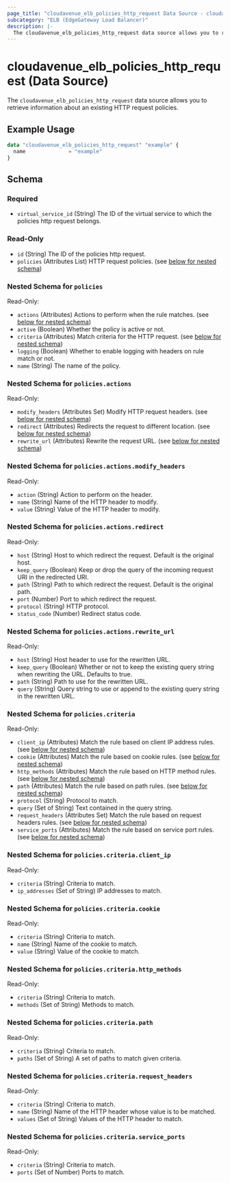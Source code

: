 ```yaml
---
page_title: "cloudavenue_elb_policies_http_request Data Source - cloudavenue"
subcategory: "ELB (EdgeGateway Load Balancer)"
description: |-
  The cloudavenue_elb_policies_http_request data source allows you to retrieve information about an existing HTTP request policies.
---
```


# cloudavenue_elb_policies_http_request (Data Source)

The `cloudavenue_elb_policies_http_request` data source allows you to retrieve information about an existing HTTP request policies.

## Example Usage

```terraform
data "cloudavenue_elb_policies_http_request" "example" {
  name              = "example"
}
```

<!-- schema generated by tfplugindocs -->
## Schema

### Required

- `virtual_service_id` (String) The ID of the virtual service to which the policies http request belongs.

### Read-Only

- `id` (String) The ID of the policies http request.
- `policies` (Attributes List) HTTP request policies. (see [below for nested schema](#nestedatt--policies))

<a id="nestedatt--policies"></a>
### Nested Schema for `policies`

Read-Only:

- `actions` (Attributes) Actions to perform when the rule matches. (see [below for nested schema](#nestedatt--policies--actions))
- `active` (Boolean) Whether the policy is active or not.
- `criteria` (Attributes) Match criteria for the HTTP request. (see [below for nested schema](#nestedatt--policies--criteria))
- `logging` (Boolean) Whether to enable logging with headers on rule match or not.
- `name` (String) The name of the policy.

<a id="nestedatt--policies--actions"></a>
### Nested Schema for `policies.actions`

Read-Only:

- `modify_headers` (Attributes Set) Modify HTTP request headers. (see [below for nested schema](#nestedatt--policies--actions--modify_headers))
- `redirect` (Attributes) Redirects the request to different location. (see [below for nested schema](#nestedatt--policies--actions--redirect))
- `rewrite_url` (Attributes) Rewrite the request URL. (see [below for nested schema](#nestedatt--policies--actions--rewrite_url))

<a id="nestedatt--policies--actions--modify_headers"></a>
### Nested Schema for `policies.actions.modify_headers`

Read-Only:

- `action` (String) Action to perform on the header.
- `name` (String) Name of the HTTP header to modify.
- `value` (String) Value of the HTTP header to modify.


<a id="nestedatt--policies--actions--redirect"></a>
### Nested Schema for `policies.actions.redirect`

Read-Only:

- `host` (String) Host to which redirect the request. Default is the original host.
- `keep_query` (Boolean) Keep or drop the query of the incoming request URI in the redirected URI.
- `path` (String) Path to which redirect the request. Default is the original path.
- `port` (Number) Port to which redirect the request.
- `protocol` (String) HTTP protocol.
- `status_code` (Number) Redirect status code.


<a id="nestedatt--policies--actions--rewrite_url"></a>
### Nested Schema for `policies.actions.rewrite_url`

Read-Only:

- `host` (String) Host header to use for the rewritten URL.
- `keep_query` (Boolean) Whether or not to keep the existing query string when rewriting the URL. Defaults to true.
- `path` (String) Path to use for the rewritten URL.
- `query` (String) Query string to use or append to the existing query string in the rewritten URL.



<a id="nestedatt--policies--criteria"></a>
### Nested Schema for `policies.criteria`

Read-Only:

- `client_ip` (Attributes) Match the rule based on client IP address rules. (see [below for nested schema](#nestedatt--policies--criteria--client_ip))
- `cookie` (Attributes) Match the rule based on cookie rules. (see [below for nested schema](#nestedatt--policies--criteria--cookie))
- `http_methods` (Attributes) Match the rule based on HTTP method rules. (see [below for nested schema](#nestedatt--policies--criteria--http_methods))
- `path` (Attributes) Match the rule based on path rules. (see [below for nested schema](#nestedatt--policies--criteria--path))
- `protocol` (String) Protocol to match.
- `query` (Set of String) Text contained in the query string.
- `request_headers` (Attributes Set) Match the rule based on request headers rules. (see [below for nested schema](#nestedatt--policies--criteria--request_headers))
- `service_ports` (Attributes) Match the rule based on service port rules. (see [below for nested schema](#nestedatt--policies--criteria--service_ports))

<a id="nestedatt--policies--criteria--client_ip"></a>
### Nested Schema for `policies.criteria.client_ip`

Read-Only:

- `criteria` (String) Criteria to match.
- `ip_addresses` (Set of String) IP addresses to match.


<a id="nestedatt--policies--criteria--cookie"></a>
### Nested Schema for `policies.criteria.cookie`

Read-Only:

- `criteria` (String) Criteria to match.
- `name` (String) Name of the cookie to match.
- `value` (String) Value of the cookie to match.


<a id="nestedatt--policies--criteria--http_methods"></a>
### Nested Schema for `policies.criteria.http_methods`

Read-Only:

- `criteria` (String) Criteria to match.
- `methods` (Set of String) Methods to match.


<a id="nestedatt--policies--criteria--path"></a>
### Nested Schema for `policies.criteria.path`

Read-Only:

- `criteria` (String) Criteria to match.
- `paths` (Set of String) A set of paths to match given criteria.


<a id="nestedatt--policies--criteria--request_headers"></a>
### Nested Schema for `policies.criteria.request_headers`

Read-Only:

- `criteria` (String) Criteria to match.
- `name` (String) Name of the HTTP header whose value is to be matched.
- `values` (Set of String) Values of the HTTP header to match.


<a id="nestedatt--policies--criteria--service_ports"></a>
### Nested Schema for `policies.criteria.service_ports`

Read-Only:

- `criteria` (String) Criteria to match.
- `ports` (Set of Number) Ports to match.

